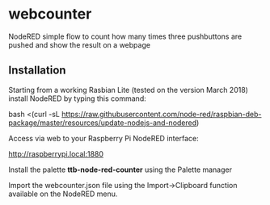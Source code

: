 # webcounter

NodeRED simple flow to count how many times three pushbuttons are pushed and show the result on a webpage

## Installation

Starting from a working Rasbian Lite (tested on the version March 2018) install NodeRED by typing this command:

  bash <(curl -sL https://raw.githubusercontent.com/node-red/raspbian-deb-package/master/resources/update-nodejs-and-nodered)

Access via web to your Raspberry Pi NodeRED interface:

 <http://raspberrypi.local:1880>
 
 Install the palette __ttb-node-red-counter__ using the Palette manager

Import the webcounter.json file using the Import->Clipboard function available on the NodeRED menu.
